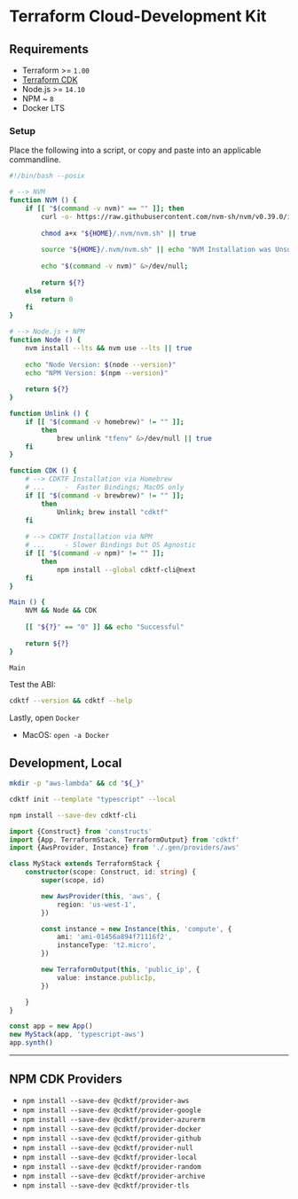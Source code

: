 # Terraform Cloud-Development Kit #

## Requirements ##

- Terraform >= `1.00`
- [Terraform CDK](https://learn.hashicorp.com/tutorials/terraform/cdktf-install])
- Node.js >= `14.10`
- NPM ~ `8`
- Docker LTS

### Setup ###

Place the following into a script, or copy and paste into an applicable commandline.

```bash
#!/bin/bash --posix

# --> NVM
function NVM () {
    if [[ "$(command -v nvm)" == "" ]]; then 
        curl -o- https://raw.githubusercontent.com/nvm-sh/nvm/v0.39.0/install.sh | bash
        
        chmod a+x "${HOME}/.nvm/nvm.sh" || true
        
        source "${HOME}/.nvm/nvm.sh" || echo "NVM Installation was Unsuccessful"
        
        echo "$(command -v nvm)" &>/dev/null;
        
        return ${?}
    else 
        return 0
    fi
}

# --> Node.js + NPM
function Node () {
    nvm install --lts && nvm use --lts || true
    
    echo "Node Version: $(node --version)"
    echo "NPM Version: $(npm --version)"
    
    return ${?}
}

function Unlink () {
    if [[ "$(command -v homebrew)" != "" ]];
        then
            brew unlink "tfenv" &>/dev/null || true
    fi
} 

function CDK () {
    # --> CDKTF Installation via Homebrew
    # ...     -  Faster Bindings; MacOS only
    if [[ "$(command -v brewbrew)" != "" ]];
        then
            Unlink; brew install "cdktf"
    fi
    
    # --> CDKTF Installation via NPM
    # ...     - Slower Bindings but OS Agnostic
    if [[ "$(command -v npm)" != "" ]];
        then
            npm install --global cdktf-cli@next
    fi
}

Main () {
    NVM && Node && CDK
    
    [[ "${?}" == "0" ]] && echo "Successful"
    
    return ${?}      
}

Main
```

Test the ABI:

```bash
cdktf --version && cdktf --help
```

Lastly, open `Docker`

- MacOS: `open -a Docker`

## Development, Local ##

```bash
mkdir -p "aws-lambda" && cd "${_}"

cdktf init --template "typescript" --local

npm install --save-dev cdktf-cli
```

```typescript
import {Construct} from 'constructs'
import {App, TerraformStack, TerraformOutput} from 'cdktf'
import {AwsProvider, Instance} from './.gen/providers/aws'

class MyStack extends TerraformStack {
    constructor(scope: Construct, id: string) {
        super(scope, id)

        new AwsProvider(this, 'aws', {
            region: 'us-west-1',
        })

        const instance = new Instance(this, 'compute', {
            ami: 'ami-01456a894f71116f2',
            instanceType: 't2.micro',
        })

        new TerraformOutput(this, 'public_ip', {
            value: instance.publicIp,
        })

    }
}

const app = new App()
new MyStack(app, 'typescript-aws')
app.synth()
```

---

## NPM CDK Providers ##

- `npm install --save-dev @cdktf/provider-aws`
- `npm install --save-dev @cdktf/provider-google`
- `npm install --save-dev @cdktf/provider-azurerm`
- `npm install --save-dev @cdktf/provider-docker`
- `npm install --save-dev @cdktf/provider-github`
- `npm install --save-dev @cdktf/provider-null`
- `npm install --save-dev @cdktf/provider-local`
- `npm install --save-dev @cdktf/provider-random`
- `npm install --save-dev @cdktf/provider-archive`
- `npm install --save-dev @cdktf/provider-tls`
